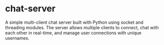 # chat-server
A simple multi-client chat server built with Python using socket and threading modules. The server allows multiple clients to connect, chat with each other in real-time, and manage user connections with unique usernames.
